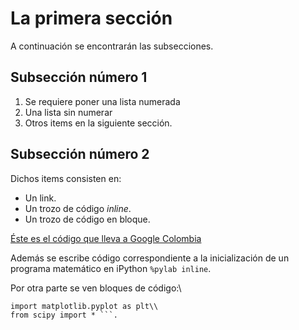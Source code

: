 # La primera sección
A continuación se encontrarán las subsecciones.
## Subsección número 1
1. Se requiere poner una lista numerada
2. Una lista sin numerar
3. Otros items en la siguiente sección.
## Subsección número 2
Dichos items consisten en:
+ Un link.
+ Un trozo de código *inline*.
+ Un trozo de código en bloque.

[Éste es el código que lleva a Google Colombia](http://www.google.com.co)

Además se escribe código correspondiente a la inicialización de un programa matemático en iPython `%pylab inline`.

Por otra parte se ven bloques de código:\\
```import numpy as np\\
import matplotlib.pyplot as plt\\
from scipy import * ```.
